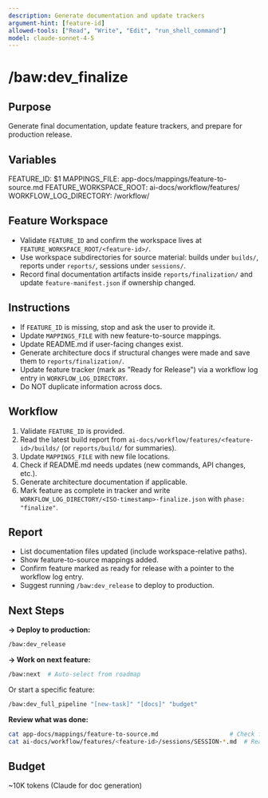 ```yaml
---
description: Generate documentation and update trackers
argument-hint: [feature-id]
allowed-tools: ["Read", "Write", "Edit", "run_shell_command"]
model: claude-sonnet-4-5
---
```


# /baw:dev_finalize

## Purpose
Generate final documentation, update feature trackers, and prepare for production release.

## Variables
FEATURE_ID: $1
MAPPINGS_FILE: app-docs/mappings/feature-to-source.md
FEATURE_WORKSPACE_ROOT: ai-docs/workflow/features/
WORKFLOW_LOG_DIRECTORY: <feature-workspace>/workflow/

## Feature Workspace
- Validate `FEATURE_ID` and confirm the workspace lives at `FEATURE_WORKSPACE_ROOT/<feature-id>/`.
- Use workspace subdirectories for source material: builds under `builds/`, reports under `reports/`, sessions under `sessions/`.
- Record final documentation artifacts inside `reports/finalization/` and update `feature-manifest.json` if ownership changed.

## Instructions
- If `FEATURE_ID` is missing, stop and ask the user to provide it.
- Update `MAPPINGS_FILE` with new feature-to-source mappings.
- Update README.md if user-facing changes exist.
- Generate architecture docs if structural changes were made and save them to `reports/finalization/`.
- Update feature tracker (mark as "Ready for Release") via a workflow log entry in `WORKFLOW_LOG_DIRECTORY`.
- Do NOT duplicate information across docs.

## Workflow
1. Validate `FEATURE_ID` is provided.
2. Read the latest build report from `ai-docs/workflow/features/<feature-id>/builds/` (or `reports/build/` for summaries).
3. Update `MAPPINGS_FILE` with new file locations.
4. Check if README.md needs updates (new commands, API changes, etc.).
5. Generate architecture documentation if applicable.
6. Mark feature as complete in tracker and write `WORKFLOW_LOG_DIRECTORY/<ISO-timestamp>-finalize.json` with `phase: "finalize"`.

## Report
- List documentation files updated (include workspace-relative paths).
- Show feature-to-source mappings added.
- Confirm feature marked as ready for release with a pointer to the workflow log entry.
- Suggest running `/baw:dev_release` to deploy to production.

## Next Steps

**→ Deploy to production:**
```bash
/baw:dev_release
```

**→ Work on next feature:**
```bash
/baw:next  # Auto-select from roadmap
```

Or start a specific feature:
```bash
/baw:dev_full_pipeline "[new-task]" "[docs]" "budget"
```

**Review what was done:**
```bash
cat app-docs/mappings/feature-to-source.md                    # Check feature mappings
cat ai-docs/workflow/features/<feature-id>/sessions/SESSION-*.md  # Read session history
```

## Budget
~10K tokens (Claude for doc generation)

